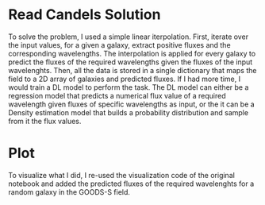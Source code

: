 # Read Candels Solution
To solve the problem, I used a simple linear iterpolation. First, iterate over the input values, for a given a galaxy, extract positive fluxes and the corresponding wavelengths. The interpolation is applied for every galaxy to predict the fluxes of the required wavelengths given the fluxes of the input wavelenghts. Then, all the data is stored in a single dictionary that maps the field to a 2D array of galaxies and predicted fluxes. If I had more time, I would train a DL model to perform the task. The DL model can either be a regression model that predicts a numerical flux value of a required wavelength given fluxes of specific wavelengths as input, or the it can be a Density estimation model that builds a probability distribution and sample from it the flux values. 
# Plot
To visualize what I did, I re-used the visualization code of the original notebook and added the predicted fluxes of the required wavelenghts for a random galaxy in the GOODS-S field.
